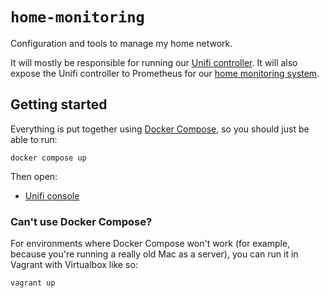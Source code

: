 # `home-monitoring`

Configuration and tools to manage my home network.

It will mostly be responsible for running our [Unifi
controller](https://help.ui.com/hc/en-us/articles/360012192813-Introduction-to-UniFi).
It will also expose the Unifi controller to Prometheus for our [home
monitoring system](https://github.com/SteveMarshall/home-monitoring/).

## Getting started

Everything is put together using [Docker
Compose](https://docs.docker.com/compose/), so you should just be able
to run:

```
docker compose up
```

Then open:

- [Unifi console](http://localhost:8443/)

### Can't use Docker Compose?

For environments where Docker Compose won't work (for example, because
you're running a really old Mac as a server), you can run it in Vagrant
with Virtualbox like so:

```
vagrant up
```
